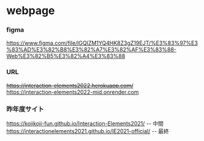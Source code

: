 # webpage

### figma
https://www.figma.com/file/lGQIZM1YQ4HK8Z3gZ19EJT/%E3%83%97%E3%83%AD%E3%82%B8%E3%82%A7%E3%82%AF%E3%83%88-Web%E3%82%B5%E3%82%A4%E3%83%88

### URL
~~https://interaction-elements2022.herokuapp.com/~~  
https://interaction-elements2022-mid.onrender.com

### 昨年度サイト
https://kojikoji-fun.github.io/Interaction-Elements2021/ -- 中間  
https://interactionelements2021.github.io/IE2021-official/ -- 最終
